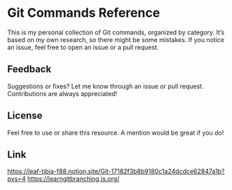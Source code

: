 # Git Commands Reference

This is my personal collection of Git commands, organized by category. It’s based on my own research, so there might be some mistakes. If you notice an issue, feel free to open an issue or a pull request.

## Feedback
Suggestions or fixes? Let me know through an issue or pull request. Contributions are always appreciated!

## License
Feel free to use or share this resource. A mention would be great if you do!

## Link
https://leaf-tibia-f88.notion.site/Git-17182f3b8b9180c1a24dcdce62847a1b?pvs=4
https://learngitbranching.js.org/
